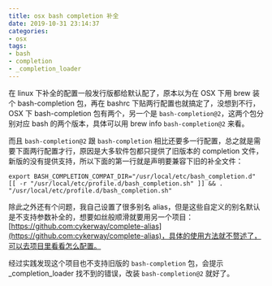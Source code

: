 ```yaml
---
title: osx bash completion 补全
date: 2019-10-31 23:14:37
categories:
- osx
tags:
- bash
- completion
- _completion_loader
---
```


在 linux 下补全的配置一般发行版都给默认配了，原本以为在 OSX 下用 brew 装个 bash-completion 包，再在 bashrc 下贴两行配置也就搞定了，没想到不行，OSX 下 bash-completion 包有两个，另一个是 `bash-completion@2`，这两个包分别对应 bash 的两个版本，具体可以用 brew info `bash-completion@2` 来看。

而且 `bash-completion@2` 跟 `bash-completion` 相比还要多一行配置，总之就是需要下面两行配置才行，原因是大多软件包都只提供了旧版本的 completion 文件，新版的没有提供支持，所以下面的第一行就是声明要兼容下旧的补全文件：
```
export BASH_COMPLETION_COMPAT_DIR="/usr/local/etc/bash_completion.d"
[[ -r "/usr/local/etc/profile.d/bash_completion.sh" ]] && . "/usr/local/etc/profile.d/bash_completion.sh"
```

除此之外还有个问题，我自己设置了很多别名 alias，但是这些自定义的别名默认是不支持参数补全的，想要如丝般顺滑就要用另一个项目：[https://github.com:cykerway/complete-alias](https://github.com:cykerway/complete-alias)，具体的使用方法就不赘述了，可以去项目里看看怎么配置。

经过实践发现这个项目也不支持旧版的 `bash-completion` 包，会提示 _completion_loader 找不到的错误，改装 `bash-completion@2` 就好了。